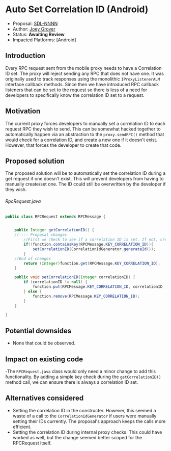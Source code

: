 # Auto Set Correlation ID (Android)

* Proposal: [SDL-NNNN](NNNN-auto_set_correlation_ids_android.md)
* Author: [Joey Grover](https://github.com/joeygrover)
* Status: **Awaiting Review**
* Impacted Platforms: [Android]

## Introduction
Every RPC request sent from the mobile proxy needs to have a Correlation ID set. The proxy will reject sending any RPC that does not have one. It was originally used to track responses using the monolithic `IProxyListenerALM` interface callback methods. Since then we have introduced RPC callback listeners that can be set to the request so there is less of a need for developers to specifically know the correlation ID set to a request.

## Motivation
The current proxy forces developers to manually set a correlation ID to each request RPC they wish to send. This can be somewhat hacked together to automatically happen via an abstraction to the `proxy.sendRPC()` method that would check for a correlation ID, and create a new one if it doesn't exist. However, that forces the developer to create that code.


## Proposed solution
The proposed solution will be to automatically set the correlation ID during a get request if one doesn't exist. This will prevent developers from having to manually create/set one. The ID could still be overwritten by the developer if they wish. 


###### RpcRequest.java
```java
public class RPCRequest extends RPCMessage {


	public Integer getCorrelationID() {
	//---- Proposal changes
		//First we check to see if a correlation ID is set. If not, create one.
		if(!function.containsKey(RPCMessage.KEY_CORRELATION_ID)){
			setCorrelationID(CorrelationIdGenerator.generateId());
		}
	//End of changes
		return (Integer)function.get(RPCMessage.KEY_CORRELATION_ID);
	}

	public void setCorrelationID(Integer correlationID) {
		if (correlationID != null) {
            function.put(RPCMessage.KEY_CORRELATION_ID, correlationID );
        } else {
        	function.remove(RPCMessage.KEY_CORRELATION_ID);
        }
	}

}
```

## Potential downsides
- None that could be observed.

## Impact on existing code
-The `RPCRequest.java` class would only need a minor change to add this functionality. By adding a simple key check during the `getCorrelationID()` method call, we can ensure there is always a correlation ID set.

## Alternatives considered
- Setting the correlation ID in the constructer. However, this seemed a waste of a call to the `CorrelationIdGenerator` if users were manually setting their IDs currently. The proposal's approach keeps the calls more efficient.
- Setting the correlation ID during internal proxy checks. This could have worked as well, but the change seemed better scoped for the RPCRequest itself.

